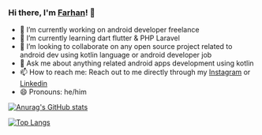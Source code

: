 ### Hi there, I'm [Farhan](https://github.com/farhangultom-dev)! 👋

- 🔭 I’m currently working on android developer freelance
- 🌱 I’m currently learning dart flutter & PHP Laravel
- 👯 I’m looking to collaborate on any open source project related to android dev using kotlin language or android developer job
- 💬 Ask me about anything related android apps development using kotlin
- 📫 How to reach me: Reach out to me directly through my [Instagram](https://instagram.com/farhangultom) or  [Linkedin](https://www.linkedin.com/in/mfgultom/)
- 😄 Pronouns: he/him

[![Anurag's GitHub stats](https://github-readme-stats.vercel.app/api?username=farhangultom-dev)](https://github.com/anuraghazra/github-readme-stats)

[![Top Langs](https://github-readme-stats.vercel.app/api/top-langs/?username=farhangultom-dev&layout=compact)](https://github.com/anuraghazra/github-readme-stats)


